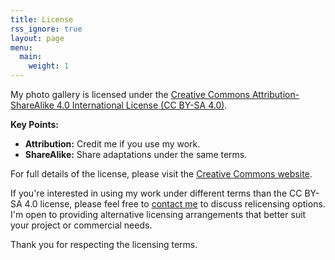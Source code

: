 ```yaml
---
title: License
rss_ignore: true
layout: page
menu:
  main:
    weight: 1
---
```


My photo gallery is licensed under the [Creative Commons Attribution-ShareAlike 4.0 International License (CC BY-SA 4.0)](https://creativecommons.org/licenses/by-nc-sa/4.0/).

**Key Points:**
- **Attribution:** Credit me if you use my work.
- **ShareAlike:** Share adaptations under the same terms.

For full details of the license, please visit the [Creative Commons website](https://creativecommons.org/licenses/by-sa/4.0/).

If you're interested in using my work under different terms than the CC BY-SA 4.0 license, please feel free to [contact me](https://luigi.ltd/contact) to discuss relicensing options. I'm open to providing alternative licensing arrangements that better suit your project or commercial needs.

Thank you for respecting the licensing terms.
